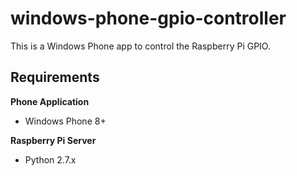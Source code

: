 windows-phone-gpio-controller
=============================

This is a Windows Phone app to control the Raspberry Pi GPIO.

Requirements
------------
**Phone Application**
* Windows Phone 8+

**Raspberry Pi Server**
* Python 2.7.x